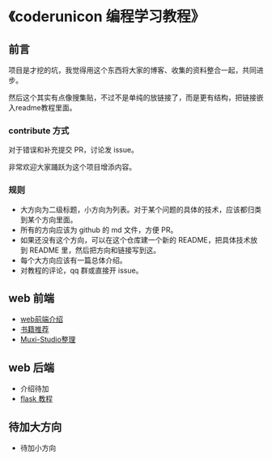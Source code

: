 # 《coderunicon 编程学习教程》

## 前言
项目是才挖的坑，我觉得用这个东西将大家的博客、收集的资料整合一起，共同进步。

然后这个其实有点像搜集贴，不过不是单纯的放链接了，而是更有结构，把链接嵌入readme教程里面。

### contribute 方式
对于错误和补充提交 PR，讨论发 issue。

非常欢迎大家踊跃为这个项目增添内容。

### 规则
- 大方向为二级标题，小方向为列表。对于某个问题的具体的技术，应该都归类到某个方向里面。
- 所有的方向应该为 github 的 md 文件，方便 PR。
- 如果还没有这个方向，可以在这个仓库建一个新的 README，把具体技术放到 README 里，然后把方向和链接写到这。
- 每个大方向应该有一篇总体介绍。
- 对教程的评论，qq 群或直接开 issue。

## web 前端

- [web前端介绍](https://github.com/SimplyY/web-front-end-learning-intro)
- [书籍推荐](https://github.com/Muxi-Studio/awesome_fe/blob/master/books.md)
- [Muxi-Studio整理](https://github.com/Muxi-Studio/awesome_fe/blob/master/README.md)

## web 后端
- 介绍待加
- [flask 教程](https://github.com/Muxi-Flask/Flask-Resources)

## 待加大方向
- 待加小方向
